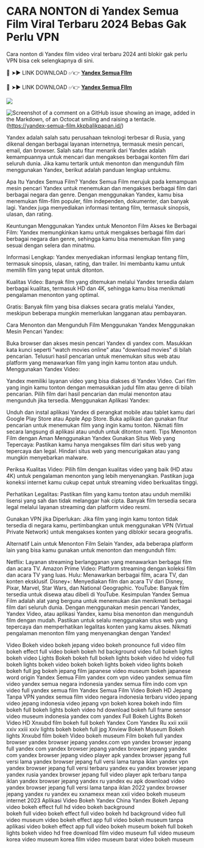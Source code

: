 # CARA NONTON di Yandex Semua Film Viral Terbaru 2024 Bebas Gak Perlu VPN

Cara nonton di Yandex film video viral terbaru 2024 anti blokir gak perlu VPN bisa cek selengkapnya di sini.

🔴 ➤► LINK DOWNLOAD ✅👉 **[Yandex Semua FIlm](https://yandex-semua-film.kkpbalikpapan.id/)**

🔴 ➤► LINK DOWNLOAD ✅👉 **[Yandex Semua FIlm](https://kkpbalikpapan.id/teknologi/aplikasi/yandex-semua-film/)**

![](https://yandex-semua-film.kkpbalikpapan.id/)

![Screenshot of a comment on a GitHub issue showing an image, added in the Markdown, of an Octocat smiling and raising a tentacle.](https://yandex-semua-film.kkpbalikpapan.id/wp-content/uploads/2024/07/Yandex-Semua-Film.jpg)(https://yandex-semua-film.kkpbalikpapan.id/)

Yandex adalah salah satu perusahaan teknologi terbesar di Rusia, yang dikenal dengan berbagai layanan internetnya, termasuk mesin pencari, email, dan browser. Salah satu fitur menarik dari Yandex adalah kemampuannya untuk mencari dan mengakses berbagai konten film dari seluruh dunia. Jika kamu tertarik untuk menonton dan mengunduh film menggunakan Yandex, berikut adalah panduan lengkap untukmu.

Apa Itu Yandex Semua Film?
Yandex Semua Film merujuk pada kemampuan mesin pencari Yandex untuk menemukan dan mengakses berbagai film dari berbagai negara dan genre. Dengan menggunakan Yandex, kamu bisa menemukan film-film populer, film independen, dokumenter, dan banyak lagi. Yandex juga menyediakan informasi tentang film, termasuk sinopsis, ulasan, dan rating.

Keuntungan Menggunakan Yandex untuk Menonton Film
Akses ke Berbagai Film:
Yandex memungkinkan kamu untuk mengakses berbagai film dari berbagai negara dan genre, sehingga kamu bisa menemukan film yang sesuai dengan selera dan minatmu.

Informasi Lengkap:
Yandex menyediakan informasi lengkap tentang film, termasuk sinopsis, ulasan, rating, dan trailer. Ini membantu kamu untuk memilih film yang tepat untuk ditonton.

Kualitas Video:
Banyak film yang ditemukan melalui Yandex tersedia dalam berbagai kualitas, termasuk HD dan 4K, sehingga kamu bisa menikmati pengalaman menonton yang optimal.

Gratis:
Banyak film yang bisa diakses secara gratis melalui Yandex, meskipun beberapa mungkin memerlukan langganan atau pembayaran.

Cara Menonton dan Mengunduh Film Menggunakan Yandex
Menggunakan Mesin Pencari Yandex:

Buka browser dan akses mesin pencari Yandex di yandex com.
Masukkan kata kunci seperti "watch movies online" atau "download movies" di bilah pencarian.
Telusuri hasil pencarian untuk menemukan situs web atau platform yang menawarkan film yang ingin kamu tonton atau unduh.
Menggunakan Yandex Video:

Yandex memiliki layanan video yang bisa diakses di Yandex Video.
Cari film yang ingin kamu tonton dengan memasukkan judul film atau genre di bilah pencarian.
Pilih film dari hasil pencarian dan mulai menonton atau mengunduh jika tersedia.
Menggunakan Aplikasi Yandex:

Unduh dan instal aplikasi Yandex di perangkat mobile atau tablet kamu dari Google Play Store atau Apple App Store.
Buka aplikasi dan gunakan fitur pencarian untuk menemukan film yang ingin kamu tonton.
Nikmati film secara langsung di aplikasi atau unduh untuk ditonton nanti.
Tips Menonton Film dengan Aman Menggunakan Yandex
Gunakan Situs Web yang Tepercaya:
Pastikan kamu hanya mengakses film dari situs web yang tepercaya dan legal. Hindari situs web yang mencurigakan atau yang mungkin menyebarkan malware.

Periksa Kualitas Video:
Pilih film dengan kualitas video yang baik (HD atau 4K) untuk pengalaman menonton yang lebih menyenangkan. Pastikan juga koneksi internet kamu cukup cepat untuk streaming video berkualitas tinggi.

Perhatikan Legalitas:
Pastikan film yang kamu tonton atau unduh memiliki lisensi yang sah dan tidak melanggar hak cipta. Banyak film tersedia secara legal melalui layanan streaming dan platform video resmi.

Gunakan VPN jika Diperlukan:
Jika film yang ingin kamu tonton tidak tersedia di negara kamu, pertimbangkan untuk menggunakan VPN (Virtual Private Network) untuk mengakses konten yang diblokir secara geografis.

Alternatif Lain untuk Menonton Film
Selain Yandex, ada beberapa platform lain yang bisa kamu gunakan untuk menonton dan mengunduh film:

Netflix: Layanan streaming berlangganan yang menawarkan berbagai film dan acara TV.
Amazon Prime Video: Platform streaming dengan koleksi film dan acara TV yang luas.
Hulu: Menawarkan berbagai film, acara TV, dan konten eksklusif.
Disney+: Menyediakan film dan acara TV dari Disney, Pixar, Marvel, Star Wars, dan National Geographic.
YouTube: Banyak film tersedia untuk disewa atau dibeli di YouTube.
Kesimpulan
Yandex Semua Film adalah alat yang berguna untuk menemukan dan menikmati berbagai film dari seluruh dunia. Dengan menggunakan mesin pencari Yandex, Yandex Video, atau aplikasi Yandex, kamu bisa menonton dan mengunduh film dengan mudah. Pastikan untuk selalu menggunakan situs web yang tepercaya dan memperhatikan legalitas konten yang kamu akses. Nikmati pengalaman menonton film yang menyenangkan dengan Yandex!

Video Bokeh
video bokeh jepang
video bokeh pronounce full video
film bokeh effect full video bokeh
bokeh hd background video full bokeh lights bokeh video
Lights Bokeh
bokeh full bokeh lights bokeh video hd
video full bokeh lights bokeh video
bokeh bokeh lights bokeh video
lights bokeh bokeh full jpg
bokeh jepang
film japanese video museum
bokeh japanese word origin
Yandex Semua Film
yandex com vpn video
yandex semua film video
yandex semua negara indonesia
yandex semua film indo
com vpn video full yandex semua film
Yandex Semua Film Video Bokeh HD Jepang Tanpa VPN
yandex semua film video negara indonesia terbaru
video jepang
video jepang indonesia
video jepang vpn
bokeh korea
bokeh indo
film bokeh full bokeh lights bokeh video hd download
bokeh full frame sensor
video museum indonesia
yandex com yandex
Full Bokeh Lights Bokeh Video HD
Xnxubd film bokeh full bokeh
Yandex Com
Yandex Ru
xxii xxiii xxiv
xxiii xxiv lights bokeh bokeh full jpg
Xnview
Bokeh Museum
Bokeh lights
Xnxubd film bokeh
Video bokeh museum
Film bokeh full
yandex browser
yandex browser jepang
yandex.com vpn
yandex browser jepang full
yandex com yandex browser jepang
yandex browser jepang yandex com
yandex browser jepang video player apk
yandex browser jepang full versi lama
yandex browser jepang full versi lama tanpa iklan
yandex vpn
yandex browser jepang full versi terbaru
yandex eu
yandex browser jepang yandex rusia
yandex browser jepang full video player apk terbaru tanpa iklan
yandex browser jepang yandex ru yandex eu apk download video
yandex browser jepang full versi lama tanpa iklan 2022
yandex browser jepang yandex ru yandex eu
xxnamexx mean xxii video bokeh museum internet 2023
Aplikasi Video Bokeh
Yandex China
Yandex Bokeh Jepang
video bokeh effect full hd
video bokeh background	
bokeh full
video bokeh effect full video
bokeh hd background video
full video museum
video bokeh effect app full video bokeh museum tanpa aplikasi
video bokeh effect app full video bokeh museum
bokeh full bokeh lights bokeh video hd free download
film video museum
full video museum korea
video museum korea
film video museum barat
video bokeh museum
